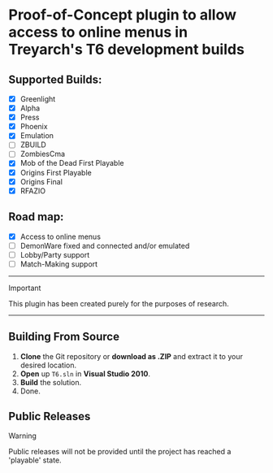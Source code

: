 # Proof-of-Concept plugin to allow access to online menus in Treyarch's T6 development builds

## Supported Builds:
- [x] Greenlight
- [x] Alpha
- [x] Press
- [x] Phoenix
- [x] Emulation
- [ ] ZBUILD
- [ ] ZombiesCma
- [x] Mob of the Dead First Playable
- [x] Origins First Playable
- [x] Origins Final
- [x] RFAZIO

## Road map:
- [x] Access to online menus
- [ ] DemonWare fixed and connected and/or emulated
- [ ] Lobby/Party support
- [ ] Match-Making support

---

> [!IMPORTANT]
> This plugin has been created purely for the purposes of research.

---

## Building From Source
1. **Clone** the Git repository or **download as .ZIP** and extract it to your desired location.
2. **Open** up `T6.sln` in **Visual Studio 2010**.
3. **Build** the solution.
4. Done.

## Public Releases
> [!WARNING]
> Public releases will not be provided until the project has reached a 'playable' state.
